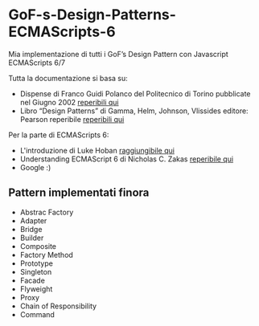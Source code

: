 # GoF-s-Design-Patterns-ECMAScripts-6

Mia implementazione di tutti i GoF’s Design Pattern con Javascript ECMAScripts 6/7

Tutta la documentazione si basa su:
-	Dispense di Franco Guidi Polanco del Politecnico di Torino pubblicate nel Giugno 2002 [reperibili qui](http://eii.ucv.cl/pers/guidi/designpatterns.htm)
-	Libro “Design Patterns” di Gamma, Helm, Johnson, Vlissides editore: Pearson reperibile [reperibili qui](http://www.pearson.it/opera/pearson/0-2597-design_patterns)

Per la parte di ECMAScripts 6:
-	L'introduzione di Luke Hoban [raggiungibile qui](https://github.com/lukehoban/es6features)
-	Understanding ECMAScript 6 di Nicholas C. Zakas [reperibile qui](https://leanpub.com/understandinges6)
-	Google :)


## Pattern implementati finora
*	Abstrac Factory
*	Adapter
*	Bridge
*	Builder
*	Composite
*	Factory Method
*	Prototype
*	Singleton
* Facade
* Flyweight
* Proxy
* Chain of Responsibility
* Command
